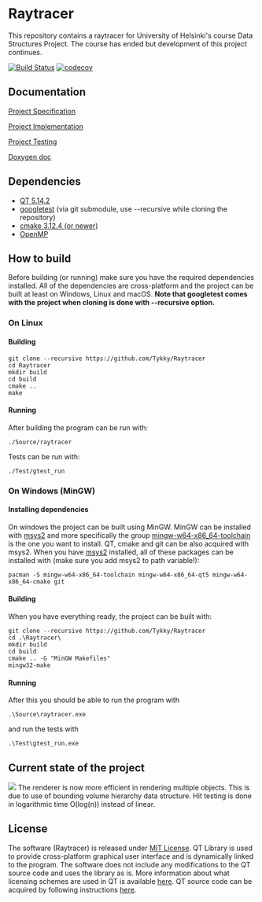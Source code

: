 # Raytracer


This repository contains a raytracer for University of Helsinki's course Data Structures Project.
The course has ended but development of this project continues. 

[![Build Status](https://travis-ci.org/Tykky/Raytracer.svg?branch=master)](https://travis-ci.org/Tykky/Raytracer)
[![codecov](https://codecov.io/gh/Tykky/Raytracer/branch/master/graph/badge.svg)](https://codecov.io/gh/Tykky/Raytracer)
## Documentation

[Project Specification](./Documentation/specification.md)

[Project Implementation](./Documentation/implementation.md)

[Project Testing](./Documentation/testing.md)

[Doxygen doc](https://tykky.github.io/)

## Dependencies

* [QT 5.14.2](https://www.qt.io/download-open-source)
* [googletest](https://github.com/google/googletest) (via git submodule, use --recursive while cloning the repository)
* [cmake 3.12.4 (or newer)](https://cmake.org/)
* [OpenMP](https://www.openmp.org/)

## How to build

Before building (or running) make sure you have the required 
dependencies installed. All of the dependencies are cross-platform
and the project can be built at least on Windows, Linux and macOS. 
**Note that googletest comes with the project when cloning is done with --recursive option.**

### On Linux
#### Building
```
git clone --recursive https://github.com/Tykky/Raytracer
cd Raytracer
mkdir build
cd build
cmake ..
make
```
#### Running
After building the program can be run with:
```
./Source/raytracer
```
Tests can be run with:
```
./Test/gtest_run
```

### On Windows (MinGW)

#### Installing dependencies
On windows the project can be built using MinGW.
MinGW can be installed with [msys2](https://www.msys2.org/) and more 
specifically the group [mingw-w64-x86_64-toolchain](https://packages.msys2.org/group/mingw-w64-x86_64-toolchain)
is the one you want to install. QT, cmake and git can be also acquired with msys2. When you have [msys2](https://www.msys2.org/) installed,
all of these packages can be installed with (make sure you add msys2 to path variable!):
```
pacman -S mingw-w64-x86_64-toolchain mingw-w64-x86_64-qt5 mingw-w64-x86_64-cmake git
```
#### Building
When you have everything ready, the project can be built with:
```
git clone --recursive https://github.com/Tykky/Raytracer
cd .\Raytracer\
mkdir build
cd build
cmake .. -G "MinGW Makefiles"
mingw32-make
```
#### Running
After this you should be able to run the program with
```
.\Source\raytracer.exe
```
and run the tests with 
```
.\Test\gtest_run.exe
```

## Current state of the project

![](Documentation/data/renders/demo.png)
The renderer is now more efficient in rendering 
multiple objects. This is due to use of bounding 
volume hierarchy data structure. Hit testing is done 
in logarithmic time O(log(n)) instead of linear.

## License

The software (Raytracer) is released under [MIT License](./LICENSE).
QT Library is used to provide cross-platform graphical 
user interface and is dynamically linked to the program.
The software does not include any modifications to the QT 
source code and uses the library as is. More information 
about what licensing schemes are used in QT is available [here](https://doc.qt.io/qt-5/licenses-used-in-qt.html). 
QT source code can be acquired by following instructions [here](https://wiki.qt.io/Building_Qt_5_from_Git#Getting_the_source_code).